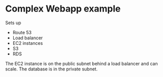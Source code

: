 # Complex Webapp example

Sets up
- Route 53
- Load balancer
- EC2 instances
- S3
- RDS

The EC2 instance is on the public subnet behind a load balancer and can scale. The database is in the private subnet.

